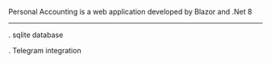 Personal Accounting is a web application developed by Blazor and .Net 8

--- 
. sqlite database

. Telegram integration